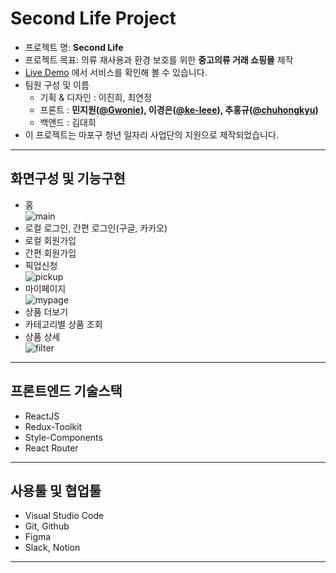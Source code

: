 # Second Life Project

- 프로젝트 명: **Second Life**
- 프로젝트 목표: 의류 재사용과 환경 보호를 위한 **중고의류 거래 쇼핑몰** 제작
- [Live Demo](https://mapo-project.github.io/SecondLife-frontend/) 에서 서비스를 확인해 볼 수 있습니다.
- 팀원 구성 및 이름
  - 기획 & 디자인 : 이진희, 최연정
  - 프론트 : **민지원([@Gwonie](https://github.com/Gwonie)), 이경은([@ke-leee](https://github.com/ke-leee)), 추홍규([@chuhongkyu](https://github.com/chuhongkyu))**
  - 백앤드 : 김대희
- 이 프로젝트는 마포구 청년 일자리 사업단의 지원으로 제작되었습니다.

---

## 화면구성 및 기능구현

- 홈   
![main](https://user-images.githubusercontent.com/60383706/195486492-a4c39c60-96df-41ad-ad8d-e06e0160db49.gif)   
- 로컬 로그인, 간편 로그인(구글, 카카오)
- 로컬 회원가입
- 간편 회원가입
- 픽업신청   
![pickup](https://user-images.githubusercontent.com/60383706/195486496-a470eee2-4a24-4f3d-8e5d-453d27d71cbc.gif)
- 마이페이지   
![mypage](https://user-images.githubusercontent.com/60383706/195486495-0c8f7888-2831-4989-882c-881d110af07b.gif)   
- 상품 더보기
- 카테고리별 상품 조회
- 상품 상세   
![filter](https://user-images.githubusercontent.com/60383706/195486487-c41bbaf8-948a-46cb-a64a-ece37776839e.gif)   

---

## 프론트엔드 기술스택

- ReactJS
- Redux-Toolkit
- Style-Components
- React Router

---

## 사용툴 및 협업툴

- Visual Studio Code
- Git, Github
- Figma
- Slack, Notion
---
